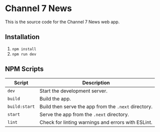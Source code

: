 # Channel 7 News

This is the source code for the Channel 7 News web app.

## Installation

1. `npm install`
2. `npm run dev`

## NPM Scripts

| Script        | Description                                          |
| ------------- | ---------------------------------------------------- |
| `dev`         | Start the development server.                        |
| `build`       | Build the app.                                       |
| `build:start` | Build then serve the app from the `.next` directory. |
| `start`       | Serve the app from the `.next` directory.            |
| `lint`        | Check for linting warnings and errors with ESLint.   |
